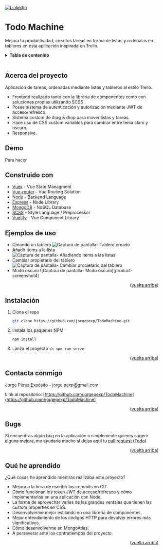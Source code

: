 <div id="top"></div>

[![LinkedIn][linkedin-shield]][linkedin-url]

<!--   <a href="https://github.com/jorgepexp/WikiKahoot">
    <img src="src/assets/logo.png" alt="Logo" width="150" height="120">
  </a> -->

<h1>Todo Machine</h1>

  <p>
    Mejora tu productividad, crea tus tareas en forma de listas y ordénalas en tableros en esta aplicación inspirada en Trello.
  </p>

<!-- TABLE OF CONTENTS -->
<details>
  <summary><strong>Tabla de contenido</strong></summary>
  <ol>
    <li>
      <a href="#acerca-del-proyecto">Acerca del proyecto</a>
      <ul>
        <li><a href="#demo">Demo</a></li>
        <li><a href="#construido-con">Construido con</a></li>
        <li><a href="#ejemplos-de-uso">Ejemplos de uso</a></li>
        <li><a href="#instalación">Instalación</a></li>
        <li><a href="#contacta-conmigo">Contacta conmigo</a></li>
        <li><a href="#bugs">Bugs</a></li>
        <li><a href="#qué-he-aprendido">Qué he aprendido</a></li>
      </ul>
    </li>
  </ol>
</details>
</br>

## Acerca del proyecto

Aplicación de tareas, ordenadas mediante listas y tableros al estilo Trello.

- Frontend realizado tanto con la librería de componentes como con soluciones propias utilizando SCSS.
- Posee sistema de autenticación y autorización mediante JWT de acceso/refresco.
- Sistema custom de drag & drop para mover listas y tareas.
- Hace uso de CSS custom variables para cambiar entre tema claro y oscuro.
- Responsive.

## Demo

[Para hacer](https://google.com)

## Construido con

- [Vuex](https://vuex.vuejs.org/) - Vue State Managment
- [Vue-router](https://router.vuejs.org/) - Vue Routing Solution
- [Node](https://nodejs.org/) - Backend Language
- [Express](https://expressjs.com/) - Node Library
- [MongoDB](https://www.mongodb.com/) - NoSQL Database
- [SCSS](https://sass-lang.com/) - Style Language / Preprocessor
- [Vuetify](https://vuetifyjs.com/) - Vue Component Library

## Ejemplos de uso

- Creando un tablero
  ![Captura de pantalla- Tablero creado][product-screenshot1]
- Añadir items a la lista
  ![Captura de pantalla- Añadiendo items a las listas][product-screenshot2]
- Cambiar propietario del tablero
  ![Captura de pantalla- Cambiar propietario del tablero][product-screenshot3]
- Modo oscuro
  ![Captura de pantalla- Modo oscuro][product-screenshot4]

<p align="right">(<a href="#top">vuelta arriba</a>)</p>

## Instalación

1. Clona el repo
   ```sh
   git clone https://github.com/jorgepexp/TodoMachine.git
   ```
2. Instala los paquetes NPM
   ```sh
   npm install
   ```
3. Lanza el proyecto
`sh npm run serve `
<p align="right">(<a href="#top">vuelta arriba</a>)</p>

## Contacta conmigo

Jorge Pérez Expósito - jorge.pexp@gmail.com

Link al repositorio: [https://github.com/jorgepexp/TodoMachine](https://github.com/jorgepexp/TodoMachine)

<p align="right">(<a href="#top">vuelta arriba</a>)</p>

## Bugs

Si encuentras algún bug en la aplicación o simplemente quieres sugerir alguna mejora, me ayudaría mucho si dejas aquí tu [pull request (Todo)](https://github.com/jorgepexp/TodoMachine)

<p align="right">(<a href="#top">vuelta arriba</a>)</p>

<!-- LEARNING -->

## Qué he aprendido

¿Qué cosas he aprendido mientras realizaba este proyecto?

- Mejora a la hora de escribir los commits en GIT.
- Cómo funcionan los token JWT de acceso/refresco y cómo implementarlos en una aplicación con Node.
- La forma de aprovechar varias de las grandes ventajas que tienen las custom properties en CSS.
- Desenvolverme mejor estilando en una librería de componentes.
- Mejor entendimiento de los códigos HTTP para devolver errores más significativos.
- Cómo desenvolverme en MongoAtlas.
- A perseverar ante los contratiempos del proyecto.

<p align="right">(<a href="#top">vuelta arriba</a>)</p>

<!-- MARKDOWN LINKS & IMAGES -->
<!-- https://www.markdownguide.org/basic-syntax/#reference-style-links -->

[linkedin-shield]: https://img.shields.io/badge/-LinkedIn-black.svg?style=for-the-badge&logo=linkedin&colorB=555
[linkedin-url]: https://linkedin.com/in/jorge-perez-exposito
[product-screenshot]: src/assets/imagen.png
[product-screenshot1]: src/assets/img/captura-create-owner.png
[product-screenshot2]: src/assets/img/captura-change-owner.png
[product-screenshot3]: src/assets/img/captura-todolist.png
